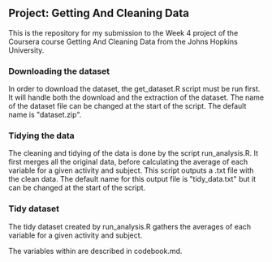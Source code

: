
## Project: Getting And Cleaning Data

This is the repository for my submission to the Week 4 project of the
Coursera course Getting And Cleaning Data from the Johns Hopkins
University.

### Downloading the dataset

In order to download the dataset, the get_dataset.R script must be run
first. It will handle both the download and the extraction of the
dataset. The name of the dataset file can be changed at the start of the
script. The default name is "dataset.zip".

### Tidying the data

The cleaning and tidying of the data is done by the script
run_analysis.R. 
It first merges all the original data, before calculating the average of each 
variable for a given activity and subject.
This script outputs a .txt file with the clean data. 
The default name for this output file is "tidy_data.txt" but it can be
changed at the start of the script.

### Tidy dataset

The tidy dataset created by run_analysis.R gathers the averages of each variable for a given activity and subject.

The variables within are described in codebook.md.
